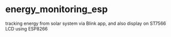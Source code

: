 # energy_monitoring_esp
tracking energy from solar system via Blink app, and also display on ST7566 LCD using ESP8266
